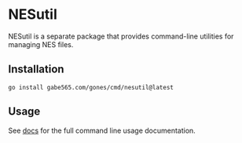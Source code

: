 # NESutil

NESutil is a separate package that provides command-line utilities for managing NES files.

## Installation

```shell
go install gabe565.com/gones/cmd/nesutil@latest
```

## Usage

See [docs](../../docs/nesutil.md) for the full command line usage documentation.
